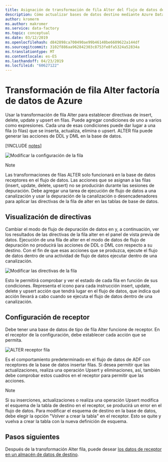 ```yaml
---
title: Asignación de transformación de fila Alter del flujo de datos de Azure Data Factory
description: Cómo actualizar bases de datos destino mediante Azure Data Factory asignación flujo Alter fila transformación de datos
author: kromerm
ms.author: makromer
ms.service: data-factory
ms.topic: conceptual
ms.date: 03/12/2019
ms.openlocfilehash: d842898ca700490ae99b46140be6609622a144df
ms.sourcegitcommit: 3102f886aa962842303c8753fe8fa5324a52834a
ms.translationtype: MT
ms.contentlocale: es-ES
ms.lasthandoff: 04/23/2019
ms.locfileid: "60627122"
---
```

# <a name="azure-data-factory-alter-row-transformation"></a>Transformación de fila Alter factoría de datos de Azure

Usar la transformación de fila Alter para establecer directivas de insert, delete, update y upsert en filas. Puede agregar condiciones de uno a varios como expresiones. Cada una de esas condiciones puede dar lugar a una fila (o filas) que se inserta, actualiza, elimina o upsert. ALTER fila puede generar las acciones de DDL y DML en la base de datos.

[!INCLUDE [notes](../../includes/data-factory-data-flow-preview.md)]

![Modificar la configuración de la fila](media/data-flow/alter-row1.png "Alter Settings de fila")

> [!NOTE]
> Las transformaciones de filas ALTER solo funcionará en la base de datos receptores en el flujo de datos. Las acciones que se asignan a las filas (insert, update, delete, upsert) no se producirán durante las sesiones de depuración. Debe agregar una tarea de ejecución de flujo de datos a una canalización y usar la depuración de la canalización o desencadenadores para aplicar las directivas de la fila de alter en las tablas de base de datos.

## <a name="view-policies"></a>Visualización de directivas

Cambiar el modo de flujo de depuración de datos en y, a continuación, ver los resultados de las directivas de la fila alter en el panel de vista previa de datos. Ejecución de una fila de alter en el modo de datos de flujo de depuración no producirá las acciones de DDL o DML con respecto a su destino. Con el fin de que esas acciones que se produzca, ejecute el flujo de datos dentro de una actividad de flujo de datos ejecutar dentro de una canalización.

![Modificar las directivas de la fila](media/data-flow/alter-row3.png "modificar directivas de fila")

Esto le permitirá comprobar y ver el estado de cada fila en función de sus condiciones. Representa el icono para cada instrucción insert, update, delete y upsert acción que tendrá lugar en el flujo de datos, que indica qué acción llevará a cabo cuando se ejecuta el flujo de datos dentro de una canalización.

## <a name="sink-settings"></a>Configuración de receptor

Debe tener una base de datos de tipo de fila Alter funcione de receptor. En el receptor de la configuración, debe establecer cada acción que se permita.

![ALTER receptor fila](media/data-flow/alter-row2.png "Alter receptor de fila")

Es el comportamiento predeterminado en el flujo de datos de ADF con receptores de la base de datos insertar filas. Si desea permitir que las actualizaciones, realiza una operación Upsert y eliminaciones, así, también debe comprobar estos cuadros en el receptor para permitir que las acciones.

> [!NOTE]
> Si su inserciones, actualizaciones o realiza una operación Upsert modifica el esquema de la tabla de destino en el receptor, se producirá un error en el flujo de datos. Para modificar el esquema de destino en la base de datos, debe elegir la opción "Volver a crear la tabla" en el receptor. Esto se quite y vuelva a crear la tabla con la nueva definición de esquema.

## <a name="next-steps"></a>Pasos siguientes

Después de la transformación Alter fila, puede desear [los datos de receptor en un almacén de datos de destino](data-flow-sink.md).
